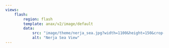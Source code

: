 ```yaml
---
views:
    flash:
        region: flash
        template: anax/v2/image/default
        data:
            src: "image/theme/nerja_sea.jpg?width=1100&height=150&crop-to-fit&area=-7,0,7,0"
            alt: "Nerja Sea View"
---
```


